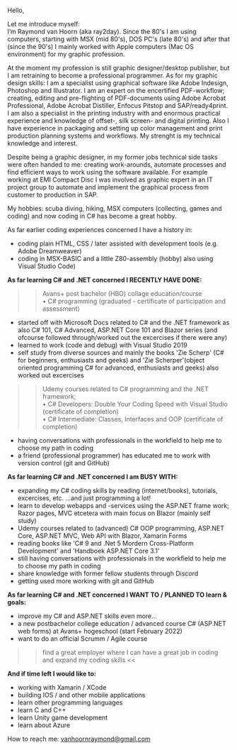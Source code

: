Hello,

Let me introduce myself:</BR>
I’m Raymond van Hoorn (aka ray2day). Since the 80's I am using computers, starting with MSX (mid 80's), DOS PC's (late 80's) and after that (since the 90's) I mainly worked with Apple computers (Mac OS environment) for my graphic profession.

At the moment my profession is still graphic designer/desktop publisher, but I am retraining to become a professional programmer. As for my
graphic design skills: I am a specialist using graphical software like Adobe Indesign, Photoshop and Illustrator. I am an expert on the encertified PDF-workflow; creating, editing and pre-flighting of PDF-documents using Adobe Acrobat Professional, Adobe Acrobat Distiller, Enfocus Pitstop and SAP/ready4print. I am also a specialist in the printing industry with and enormous practical experience and knowledge of offset-, silk screen- and digital printing. Also I have experience in packaging and setting up color management and print production planning systems and workflows. My strenght is my technical knowledge and interest.

Despite being a graphic designer, in my former jobs technical side tasks were often handed to me: creating work-arounds, automate processes and find efficient ways to work using the software available. For example working at EMI Compact Disc I was involved as graphic expert in an IT project group to automate and implement the graphical process from customer to production in SAP.

My hobbies: scuba diving, hiking, MSX computers (collecting, games and coding) and now coding in C# has become a great hobby.



As far earlier coding experiences concerned I have a history in:
- coding plain HTML, CSS / later assisted with development tools (e.g. Adobe Dreamweaver)
- coding in MSX-BASIC and a little Z80-assembly (hobby) also using Visual Studio Code)



**As far learning C# and .NET concerned I RECENTLY HAVE DONE:**
>> Avans+ post bachelor (HBO) collage education/course</BR>
• C# programming (graduated - certificate of participation and assessment)
- started off with Microsoft Docs related to C# and the .NET framework as also C# 101, C# Advanced, ASP.NET Core 101 and Blazor series (and ofcourse followed through/worked out the excercises if there were any)
- learned to work (code and debug) with Visual Studio 2019
- self study from diverse sources and mainly the books 'Zie Scherp' (C# for beginners, enthusiasts and geeks) and 'Zie Scherper'(object oriented programming C# for advanced, enthusiasts and geeks) also worked out excercises
>> Udemy courses related to C# programming and the .NET framework;</BR>
• C# Developers: Double Your Coding Speed with Visual Studio (certificate of completion)</BR>
• C# Intermediate: Classes, Interfaces and OOP (certificate of completion)
- having conversations with professionals in the workfield to help me to choose my path in coding
- a friend (professional programmer) has educated me to work with version control (git and GitHub)


**As far learning C# and .NET concerned I am BUSY WITH:**
- expanding my C# coding skills by reading (internet/books), tutorials, excercises, etc. ...and just programming a lot!</BR>
- learn to develop webapps and -services using the ASP.NET frame work; Razor pages, MVC etcetera with main focus on Blazor (mainly self study)
- Udemy courses related to (advanced) C# OOP programming, ASP.NET Core, ASP.NET MVC, Web API with Blazor, Xamarin Forms
- reading books like 'C# 9 and .Net 5 Mordern Cross-Platform Development' and 'Handboek ASP.NET Core 3.1'
- still having conversations with professionals in the workfield to help me to choose my path in coding
- share knowledge with former fellow students through Discord
- getting used more working with git and GitHub


**As far learning C# and .NET concerned I WANT TO / PLANNED TO learn & goals:**
- improve my C# and ASP.NET skills even more...
- a new postbachelor college education / advanced course C# (ASP.NET web forms) at Avans+ hogeschool (start February 2022)
- want to do an official Scrumm / Agile course

>> find a great employer where I can have a great job in coding and expand my coding skills <<


**And if time left I would like to:**
- working with Xamarin / XCode
- building IOS / and other mobile applications
- learn other programming languages
- learn C and C++
- learn Unity game development
- learn about Azure


How to reach me:
vanhoornraymond@gmail.com
